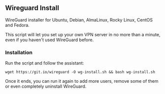 ## Wireguard Install
WireGuard installer for Ubuntu, Debian, AlmaLinux, Rocky Linux, CentOS and Fedora.

This script will let you set up your own VPN server in no more than a minute, even if you haven't used WireGuard before.
### Installation
Run the script and follow the assistant:

`wget https://git.io/wireguard -O wg-install.sh && bash wg-install.sh`

Once it ends, you can run it again to add more users, remove some of them or even completely uninstall WireGuard.
